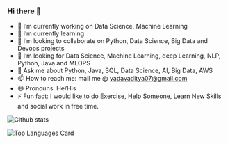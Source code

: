 ### Hi there 👋


- 🔭 I’m currently working on Data Science, Machine Learning
- 🌱 I’m currently learning 
- 👯 I’m looking to collaborate on Python, Data Science, Big Data and Devops projects
- 🤔 I’m looking for Data Science, Machine Learning, deep Learning, NLP, Python, Java and MLOPS
- 💬 Ask me about  Python, Java, SQL, Data Science, AI, Big Data, AWS
- 📫 How to reach me: mail me @ yadavaditya07@gmail.com
- 😄 Pronouns: He/His
- ⚡ Fun fact: I would like to do Exercise, Help Someone, Learn New Skills and social work in free time.

![Github stats](https://github-readme-stats.vercel.app/api?username=AdityaYadav02&theme=highcontrast&show_icons=true&count_private=true)


![Top Languages Card](https://github-readme-stats.vercel.app/api/top-langs/?username=AdityaYadav02&theme=highcontrast&show_icons=true)

